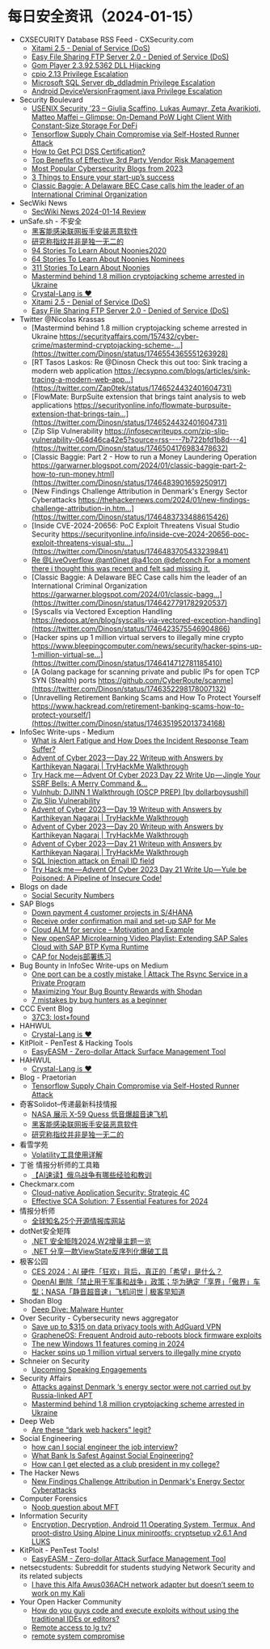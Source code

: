 # 每日安全资讯（2024-01-15）

- CXSECURITY Database RSS Feed - CXSecurity.com
  - [Xitami 2.5 - Denial of Service (DoS)](https://cxsecurity.com/issue/WLB-2024010055)
  - [Easy File Sharing FTP Server 2.0 - Denied of Service (DoS)](https://cxsecurity.com/issue/WLB-2024010054)
  - [Gom Player 2.3.92.5362 DLL Hijacking](https://cxsecurity.com/issue/WLB-2024010053)
  - [cpio 2.13 Privilege Escalation](https://cxsecurity.com/issue/WLB-2024010052)
  - [Microsoft SQL Server db_ddladmin Privilege Escalation](https://cxsecurity.com/issue/WLB-2024010051)
  - [Android DeviceVersionFragment.java Privilege Escalation](https://cxsecurity.com/issue/WLB-2024010050)
- Security Boulevard
  - [USENIX Security ’23 – Giulia Scaffino, Lukas Aumayr, Zeta Avarikioti, Matteo Maffei – Glimpse: On-Demand PoW Light Client With Constant-Size Storage For DeFi](https://securityboulevard.com/2024/01/usenix-security-23-giulia-scaffino-lukas-aumayr-zeta-avarikioti-matteo-maffei-glimpse-on-demand-pow-light-client-with-constant-size-storage-for-defi/)
  - [Tensorflow Supply Chain Compromise via Self-Hosted Runner Attack](https://securityboulevard.com/2024/01/tensorflow-supply-chain-compromise-via-self-hosted-runner-attack/)
  - [How to Get PCI DSS Certification?](https://securityboulevard.com/2024/01/how-to-get-pci-dss-certification/)
  - [Top Benefits of Effective 3rd Party Vendor Risk Management](https://securityboulevard.com/2024/01/top-benefits-of-effective-3rd-party-vendor-risk-management/)
  - [Most Popular Cybersecurity Blogs from 2023](https://securityboulevard.com/2024/01/most-popular-cybersecurity-blogs-from-2023/)
  - [3 Things to Ensure your start-up’s success](https://securityboulevard.com/2024/01/3-things-to-ensure-your-start-ups-success/)
  - [Classic Baggie:  A Delaware BEC Case calls him the leader of an International Criminal Organization](https://securityboulevard.com/2024/01/classic-baggie-a-delaware-bec-case-calls-him-the-leader-of-an-international-criminal-organization/)
- SecWiki News
  - [SecWiki News 2024-01-14 Review](http://www.sec-wiki.com/?2024-01-14)
- unSafe.sh - 不安全
  - [黑客能感染联网扳手安装恶意软件](https://buaq.net/go-215295.html)
  - [研究称指纹并非是独一无二的](https://buaq.net/go-215296.html)
  - [94 Stories To Learn About Noonies2020](https://buaq.net/go-215304.html)
  - [64 Stories To Learn About Noonies Nominees](https://buaq.net/go-215302.html)
  - [311 Stories To Learn About Noonies](https://buaq.net/go-215303.html)
  - [Mastermind behind 1.8 million cryptojacking scheme arrested in Ukraine](https://buaq.net/go-215279.html)
  - [Crystal-Lang is ❤️](https://buaq.net/go-215297.html)
  - [Xitami 2.5 - Denial of Service (DoS)](https://buaq.net/go-215273.html)
  - [Easy File Sharing FTP Server 2.0 - Denied of Service (DoS)](https://buaq.net/go-215274.html)
- Twitter @Nicolas Krassas
  - [Mastermind behind 1.8 million cryptojacking scheme arrested in Ukraine https://securityaffairs.com/157432/cyber-crime/mastermind-cryptojacking-scheme-...](https://twitter.com/Dinosn/status/1746554365551263928)
  - [RT Tasos Laskos: Re @Dinosn Check this out too: Sink tracing a modern web application https://ecsypno.com/blogs/articles/sink-tracing-a-modern-web-app...](https://twitter.com/Zap0tek/status/1746524432401604731)
  - [FlowMate: BurpSuite extension that brings taint analysis to web applications https://securityonline.info/flowmate-burpsuite-extension-that-brings-tain...](https://twitter.com/Dinosn/status/1746524432401604731)
  - [Zip Slip Vulnerability https://infosecwriteups.com/zip-slip-vulnerability-064d46ca42e5?source=rss----7b722bfd1b8d---4](https://twitter.com/Dinosn/status/1746504176983478632)
  - [Classic Baggie: Part 2 - How to run a Money Laundering Operation https://garwarner.blogspot.com/2024/01/classic-baggie-part-2-how-to-run-money.html](https://twitter.com/Dinosn/status/1746483901659250917)
  - [New Findings Challenge Attribution in Denmark's Energy Sector Cyberattacks https://thehackernews.com/2024/01/new-findings-challenge-attribution-in.htm...](https://twitter.com/Dinosn/status/1746483733488615426)
  - [Inside CVE-2024-20656: PoC Exploit Threatens Visual Studio Security https://securityonline.info/inside-cve-2024-20656-poc-exploit-threatens-visual-stu...](https://twitter.com/Dinosn/status/1746483705433239841)
  - [Re @LiveOverflow @ant0inet @a41con @defconch For a moment there i thought this was recent and felt sad missing it.](https://twitter.com/Dinosn/status/1746298845896515617)
  - [Classic Baggie: A Delaware BEC Case calls him the leader of an International Criminal Organization https://garwarner.blogspot.com/2024/01/classic-bagg...](https://twitter.com/Dinosn/status/1746427791782920537)
  - [Syscalls via Vectored Exception Handling https://redops.at/en/blog/syscalls-via-vectored-exception-handling](https://twitter.com/Dinosn/status/1746423575546904866)
  - [Hacker spins up 1 million virtual servers to illegally mine crypto https://www.bleepingcomputer.com/news/security/hacker-spins-up-1-million-virtual-se...](https://twitter.com/Dinosn/status/1746414712781185410)
  - [A Golang package for scanning private and public IPs for open TCP SYN (Stealth) ports https://github.com/CyberRoute/scanme](https://twitter.com/Dinosn/status/1746352298178007132)
  - [Unravelling Retirement Banking Scams and How To Protect Yourself https://www.hackread.com/retirement-banking-scams-how-to-protect-yourself/](https://twitter.com/Dinosn/status/1746351952013734168)
- InfoSec Write-ups - Medium
  - [What is Alert Fatigue and How Does the Incident Response Team Suffer?](https://infosecwriteups.com/what-is-alert-fatigue-and-how-does-the-incident-response-team-suffer-c9924fbdad36?source=rss----7b722bfd1b8d---4)
  - [Advent of Cyber 2023 — Day 22 Writeup with Answers by Karthikeyan Nagaraj | TryHackMe Walkthrough](https://infosecwriteups.com/advent-of-cyber-2023-day-22-writeup-with-answers-by-karthikeyan-nagaraj-tryhackme-walkthrough-5efc0f3262f2?source=rss----7b722bfd1b8d---4)
  - [Try Hack me — Advent Of Cyber 2023 Day 22 Write Up — Jingle Your SSRF Bells: A Merry Command &…](https://infosecwriteups.com/try-hack-me-advent-of-cyber-2023-day-22-write-up-jingle-your-ssrf-bells-a-merry-command-7aba6da24fe1?source=rss----7b722bfd1b8d---4)
  - [Vulnhub: DJINN 1 Walkthrough (OSCP PREP) [by dollarboysushil]](https://infosecwriteups.com/vulnhub-djinn-1-walkthrough-oscp-prep-by-dollarboysushil-1f01e3c62792?source=rss----7b722bfd1b8d---4)
  - [Zip Slip Vulnerability](https://infosecwriteups.com/zip-slip-vulnerability-064d46ca42e5?source=rss----7b722bfd1b8d---4)
  - [Advent of Cyber 2023 — Day 19 Writeup with Answers by Karthikeyan Nagaraj | TryHackMe Walkthrough](https://infosecwriteups.com/advent-of-cyber-2023-day-19-writeup-with-answers-by-karthikeyan-nagaraj-tryhackme-walkthrough-324aa8144765?source=rss----7b722bfd1b8d---4)
  - [Advent of Cyber 2023 — Day 20 Writeup with Answers by Karthikeyan Nagaraj | TryHackMe Walkthrough](https://infosecwriteups.com/advent-of-cyber-2023-day-20-writeup-with-answers-by-karthikeyan-nagaraj-tryhackme-walkthrough-79eeb2b05659?source=rss----7b722bfd1b8d---4)
  - [Advent of Cyber 2023 — Day 21 Writeup with Answers by Karthikeyan Nagaraj | TryHackMe Walkthrough](https://infosecwriteups.com/advent-of-cyber-2023-day-21-writeup-with-answers-by-karthikeyan-nagaraj-tryhackme-walkthrough-2f7984fd2eeb?source=rss----7b722bfd1b8d---4)
  - [SQL Injection attack on Email ID field](https://infosecwriteups.com/sql-injection-attack-on-email-id-field-b8cfcdc8472a?source=rss----7b722bfd1b8d---4)
  - [Try Hack me — Advent Of Cyber 2023 Day 21 Write Up — Yule be Poisoned: A Pipeline of Insecure Code!](https://infosecwriteups.com/try-hack-me-advent-of-cyber-2023-day-21-write-up-yule-be-poisoned-a-pipeline-of-insecure-code-bb8e1ecbf2cb?source=rss----7b722bfd1b8d---4)
- Blogs on dade
  - [Social Security Numbers](https://0xda.de/blog/2024/01/social-security-numbers/)
- SAP Blogs
  - [Down payment 4 customer projects in S/4HANA](https://blogs.sap.com/2024/01/14/down-payment-4-customer-projects-in-s-4hana/)
  - [Receive order confirmation mail and set-up SAP for Me](https://blogs.sap.com/2024/01/14/receive-order-confirmation-mail-and-set-up-sap-for-me/)
  - [Cloud ALM for service – Motivation and Example](https://blogs.sap.com/2024/01/14/cloud-alm-for-service-motivation-and-example/)
  - [New openSAP Microlearning Video Playlist: Extending SAP Sales Cloud with SAP BTP Kyma Runtime](https://blogs.sap.com/2024/01/14/new-opensap-microlearning-video-playlist-extending-sap-sales-cloud-with-kyma/)
  - [CAP for Nodejs部署练习](https://blogs.sap.com/2024/01/14/cap-for-nodejs%e9%83%a8%e7%bd%b2%e7%bb%83%e4%b9%a0/)
- Bug Bounty in InfoSec Write-ups on Medium
  - [One port can be a costly mistake | Attack The Rsync Service in a Private Program](https://infosecwriteups.com/one-port-can-be-a-costly-mistake-attack-the-rsync-service-in-a-private-program-cdbf9ecc650d?source=rss----7b722bfd1b8d--bug_bounty)
  - [Maximizing Your Bug Bounty Rewards with Shodan](https://infosecwriteups.com/maximizing-your-bug-bounty-rewards-with-shodan-c45ccc8c6d57?source=rss----7b722bfd1b8d--bug_bounty)
  - [7 mistakes by bug hunters as a beginner](https://infosecwriteups.com/7-mistakes-by-bug-hunters-as-a-beginner-7fda55c33f3a?source=rss----7b722bfd1b8d--bug_bounty)
- CCC Event Blog
  - [37C3: lost+found](https://events.ccc.de/2024/01/14/37c3-lost-found/)
- HAHWUL
  - [Crystal-Lang is ❤️](https://www.hahwul.com/2024/01/14/crystal-lang-is-love/)
- KitPloit - PenTest &amp; Hacking Tools
  - [EasyEASM - Zero-dollar Attack Surface Management Tool](http://www.kitploit.com/2024/01/easyeasm-zero-dollar-attack-surface.html)
- HAHWUL
  - [Crystal-Lang is ❤️](https://www.hahwul.com/2024/01/14/crystal-lang-is-love/)
- Blog - Praetorian
  - [Tensorflow Supply Chain Compromise via Self-Hosted Runner Attack](https://www.praetorian.com/blog/tensorflow-supply-chain-compromise-via-self-hosted-runner-attack/)
- 奇客Solidot–传递最新科技情报
  - [NASA 展示 X-59 Quess 低音爆超音速飞机](https://www.solidot.org/story?sid=77130)
  - [黑客能感染联网扳手安装恶意软件](https://www.solidot.org/story?sid=77129)
  - [研究称指纹并非是独一无二的](https://www.solidot.org/story?sid=77128)
- 看雪学苑
  - [Volatility工具使用详解](https://mp.weixin.qq.com/s?__biz=MjM5NTc2MDYxMw==&mid=2458535406&idx=1&sn=22df416fe6b67702eefc37e8f54ef260&chksm=b18d756486fafc72e9e00c02a949caeee69ae9a957c0cb8059b1c9c04700b321668ab768ec18&scene=58&subscene=0#rd)
- 丁爸 情报分析师的工具箱
  - [【AI速读】俄乌战争有哪些经验和教训](https://mp.weixin.qq.com/s?__biz=MzI2MTE0NTE3Mw==&mid=2651141667&idx=1&sn=8ea8db7109ffcdce782901d75c089273&chksm=f1af4119c6d8c80f91cbf35d4e2d193ed6f1033914ac7a387a339f8fbef0372f2a486b4a747f&scene=58&subscene=0#rd)
- Checkmarx.com
  - [Cloud-native Application Security: Strategic 4C](https://checkmarx.com/appsec-knowledge-hub/code-to-cloud-security/cloud-native-application-security-strategic-4c/)
  - [Effective SCA Solution: 7 Essential Features for 2024](https://checkmarx.com/appsec-knowledge-hub/sca/effective-sca-solution-7-essential-features/)
- 情报分析师
  - [全球知名25个开源情报库网站](https://mp.weixin.qq.com/s?__biz=MzA3Mjc1MTkwOA==&mid=2650544072&idx=1&sn=a8961bbb1ab64d12edd05cb49b6ed249&chksm=87113983b066b0957cb73e0e0271a24f34c62bbebfb8e2cd83617fd7d80ea8e4a88417181411&scene=58&subscene=0#rd)
- dotNet安全矩阵
  - [.NET 安全矩阵2024.W2增量主题一览](https://mp.weixin.qq.com/s?__biz=MzUyOTc3NTQ5MA==&mid=2247490300&idx=1&sn=2ecd7318f18e9db77a6b7edb82b31f80&chksm=fa5ab411cd2d3d076560bc02f37bf9cc2ef893f8da0ddcb92ba6999a5a4433e57deac36de038&scene=58&subscene=0#rd)
  - [.NET 分享一款ViewState反序列化爆破工具](https://mp.weixin.qq.com/s?__biz=MzUyOTc3NTQ5MA==&mid=2247490300&idx=2&sn=1240a3017dca5d26b2840e65c48277ee&chksm=fa5ab411cd2d3d0738f98f224287323f6ea167b36efb509946233a6c75454433e70296df4c2b&scene=58&subscene=0#rd)
- 极客公园
  - [CES 2024：AI 硬件「狂欢」背后，真正的「希望」是什么？](https://mp.weixin.qq.com/s?__biz=MTMwNDMwODQ0MQ==&mid=2653031176&idx=1&sn=7da4d147970469b3f263c0a8564df8a1&chksm=7e5776be4920ffa83669bb5570b12b605711994daaf5ecd062ff6bb58812a0a18b96828a87c5&scene=58&subscene=0#rd)
  - [OpenAI 删除「禁止用于军事和战争」政策；华为确定「享界」「傲界」车型；NASA「静音超音速」飞机问世 | 极客早知道](https://mp.weixin.qq.com/s?__biz=MTMwNDMwODQ0MQ==&mid=2653031134&idx=1&sn=18903bc20849282cf33d0f5ca78bc180&chksm=7e5777684920fe7e455c1dcdaf881a8b12b2d3a15631e6519d3cd19cc4c333a93d2c86804b24&scene=58&subscene=0#rd)
- Shodan Blog
  - [Deep Dive: Malware Hunter](https://blog.shodan.io/deep-dive-malware-hunter/)
- Over Security - Cybersecurity news aggregator
  - [Save up to $315 on data privacy tools with AdGuard VPN](https://www.bleepingcomputer.com/news/security/save-up-to-315-on-data-privacy-tools-with-adguard-vpn/)
  - [GrapheneOS: Frequent Android auto-reboots block firmware exploits](https://www.bleepingcomputer.com/news/security/grapheneos-frequent-android-auto-reboots-block-firmware-exploits/)
  - [The new Windows 11 features coming in 2024](https://www.bleepingcomputer.com/news/microsoft/the-new-windows-11-features-coming-in-2024/)
  - [Hacker spins up 1 million virtual servers to illegally mine crypto](https://www.bleepingcomputer.com/news/security/hacker-spins-up-1-million-virtual-servers-to-illegally-mine-crypto/)
- Schneier on Security
  - [Upcoming Speaking Engagements](https://www.schneier.com/blog/archives/2024/01/upcoming-speaking-engagements-33.html)
- Security Affairs
  - [Attacks against Denmark ‘s energy sector were not carried out by Russia-linked APT](https://securityaffairs.com/157438/hacking/denmark-energy-sector-attacks-attribution.html)
  - [Mastermind behind 1.8 million cryptojacking scheme arrested in Ukraine](https://securityaffairs.com/157432/cyber-crime/mastermind-cryptojacking-scheme-arrested-ukraine.html)
- Deep Web
  - [Are these “dark web hackers” legit?](https://www.reddit.com/r/deepweb/comments/196trhx/are_these_dark_web_hackers_legit/)
- Social Engineering
  - [how can I social engineer the job interview?](https://www.reddit.com/r/SocialEngineering/comments/196tuca/how_can_i_social_engineer_the_job_interview/)
  - [What Bank Is Safest Against Social Engineering?](https://www.reddit.com/r/SocialEngineering/comments/196gli8/what_bank_is_safest_against_social_engineering/)
  - [How can I get elected as a club president in my college?](https://www.reddit.com/r/SocialEngineering/comments/196mftj/how_can_i_get_elected_as_a_club_president_in_my/)
- The Hacker News
  - [New Findings Challenge Attribution in Denmark's Energy Sector Cyberattacks](https://thehackernews.com/2024/01/new-findings-challenge-attribution-in.html)
- Computer Forensics
  - [Noob question about MFT](https://www.reddit.com/r/computerforensics/comments/196rflg/noob_question_about_mft/)
- Information Security
  - [Encryption, Decryption, Android 11 Operating System, Termux, And proot-distro Using Alpine Linux minirootfs: cryptsetup v2.6.1 And LUKS](https://www.reddit.com/r/Information_Security/comments/19671kd/encryption_decryption_android_11_operating_system/)
- KitPloit - PenTest Tools!
  - [EasyEASM - Zero-dollar Attack Surface Management Tool](http://www.kitploit.com/2024/01/easyeasm-zero-dollar-attack-surface.html)
- netsecstudents: Subreddit for students studying Network Security and its related subjects
  - [I have this Alfa Awus036ACH network adapter but doesn’t seem to work on my Kali](https://www.reddit.com/r/netsecstudents/comments/196qymb/i_have_this_alfa_awus036ach_network_adapter_but/)
- Your Open Hacker Community
  - [How do you guys code and execute exploits without using the traditional IDEs or editors?](https://www.reddit.com/r/HowToHack/comments/196gxw1/how_do_you_guys_code_and_execute_exploits_without/)
  - [Remote access to lg tv?](https://www.reddit.com/r/HowToHack/comments/196n3xp/remote_access_to_lg_tv/)
  - [remote system compromise](https://www.reddit.com/r/HowToHack/comments/196odo1/remote_system_compromise/)
